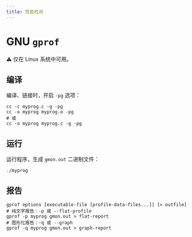 ```yaml
---
title: 性能检测
---
```


# GNU `gprof`

⚠️ 仅在 Linux 系统中可用。

## 编译

编译、链接时，开启 `-pg` 选项：

```shell
cc -c myprog.c -g -pg
cc -o myprog myprog.o -pg
# 或
cc -o myprog myprog.c -g -pg
```

## 运行

运行程序，生成 `gmon.out` 二进制文件：

```shell
./myprog
```

## 报告

```shell
gprof options [executable-file [profile-data-files...]] [> outfile]
# 纯文字报告：-p 或 --flat-profile
gprof -p myprog gmon.out > flat-report
# 图形化报告：-q 或 --graph
gprof -q myprog gmon.out > graph-report
```
